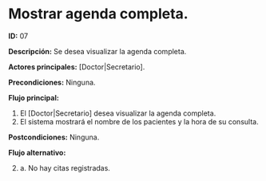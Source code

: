 # Mostrar agenda completa.
**ID:** 07

**Descripción:** Se desea visualizar la agenda completa.

**Actores principales:** [Doctor|Secretario].

**Precondiciones:** Ninguna.

**Flujo principal:**
1. El [Doctor|Secretario] desea visualizar la agenda completa.
2. El sistema mostrará el nombre de los pacientes y la hora de su consulta.

**Postcondiciones:** Ninguna.

**Flujo alternativo:**

2. a. No hay citas registradas.

